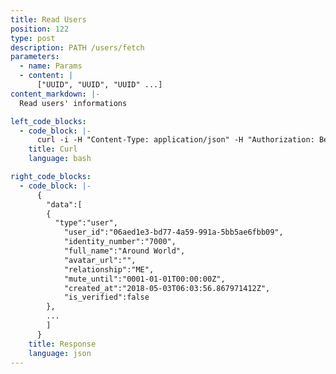 ```yaml
---
title: Read Users
position: 122
type: post
description: PATH /users/fetch
parameters:
  - name: Params
  - content: |
      ["UUID", "UUID", "UUID" ...]
content_markdown: |-
  Read users' informations

left_code_blocks:
  - code_block: |-
      curl -i -H "Content-Type: application/json" -H "Authorization: Bearer eyJhbGciOiJSUzUxMiIsInR5cCI6IkpXVCJ9.eyJleHAiOjE1MzMxMDg3OTYsImlhdCI6MTUyNTMzMjc5NiwianRpIjoiYzJiYzFiY2MtZTA4ZC00M2JlLWJhN2EtZGJlMWFlN2UxMzU3Iiwic2lkIjoiYTM0YzA3YTktNzU1ZC00YjU0LTk0YzUtZTQ1ZTlhMmRkNDNlIiwic2lnIjoiYzlkNDU1M2Q3ZmI3YjM4NDkxZjAxMmYyODQ0MTNhZmM0ODYzZTdhYWM4Nzg2NTVkNWU3NWFmM2VjYjQ0NjE5MyIsInVpZCI6IjA2YWVkMWUzLWJkNzctNGE1OS05OTFhLTViYjVhZTZmYmIwOSJ9.vBp791ho-lgGgGnRWw3CAtRXgK7TvQxXwYOikB-XVbBGRYeMEmkGdja8r461w-5t5JzEt9Y-yNYGWRE0oZ8DEuxgdcBe13FIP4UBgFw7dTG1SyvcQEO0BQtfiBL_8de8VuKntezfONkseOXUkG6IQ2qCBzZgijLwIbh3h-wPs6Q" "https://api.mixin.one/users/fetch" -X POST --data '["06aed1e3-bd77-4a59-991a-5bb5ae6fbb09"]'
    title: Curl
    language: bash

right_code_blocks:
  - code_block: |-
      {
        "data":[
        {
          "type":"user",
            "user_id":"06aed1e3-bd77-4a59-991a-5bb5ae6fbb09",
            "identity_number":"7000",
            "full_name":"Around World",
            "avatar_url":"",
            "relationship":"ME",
            "mute_until":"0001-01-01T00:00:00Z",
            "created_at":"2018-05-03T06:03:56.867971412Z",
            "is_verified":false
        },
        ...
        ]
      }
    title: Response
    language: json
---
```

